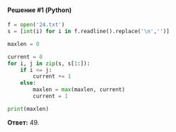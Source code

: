#### Решение #1 (Python)
```python
f = open('24.txt')
s = [int(i) for i in f.readline().replace('\n','')]

maxlen = 0

current = 0
for i, j in zip(s, s[1:]):
	if i <= j:
		current += 1
	else:
		maxlen = max(maxlen, current)
		current = 1

print(maxlen)
```

**Ответ:** 49.
